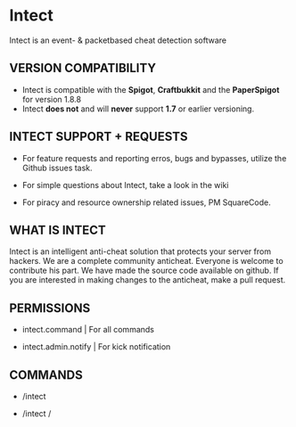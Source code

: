 # Intect
Intect is an event- &amp; packetbased cheat detection software

## VERSION COMPATIBILITY

- Intect is compatible with the **Spigot**, **Craftbukkit** and the **PaperSpigot** for version 1.8.8
- Intect **does not** and will **never** support **1.7** or earlier versioning.


## INTECT SUPPORT + REQUESTS

- For feature requests and reporting erros, bugs and bypasses, utilize the Github issues task.

- For simple questions about Intect, take a look in the wiki

- For piracy and resource ownership related issues, PM SquareCode.


## WHAT IS INTECT

Intect is an intelligent anti-cheat solution that protects your server from hackers. We are a complete community anticheat. Everyone is welcome to contribute his part. We have made the source code available on github. If you are interested in making changes to the anticheat, make a pull request.


## PERMISSIONS

- intect.command | For all commands

- intect.admin.notify | For kick notification


## COMMANDS

- /intect <verbose>

- /intect <diagnostics> <statistics>/<performance>
